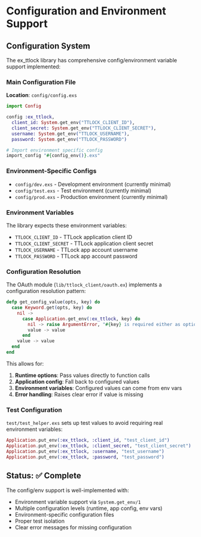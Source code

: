 # Configuration and Environment Support

## Configuration System
The ex_ttlock library has comprehensive config/environment variable support implemented:

### Main Configuration File
**Location**: `config/config.exs`

```elixir
import Config

config :ex_ttlock,
  client_id: System.get_env("TTLOCK_CLIENT_ID"),
  client_secret: System.get_env("TTLOCK_CLIENT_SECRET"),
  username: System.get_env("TTLOCK_USERNAME"),
  password: System.get_env("TTLOCK_PASSWORD")

# Import environment specific config
import_config "#{config_env()}.exs"
```

### Environment-Specific Configs
- `config/dev.exs` - Development environment (currently minimal)
- `config/test.exs` - Test environment (currently minimal)
- `config/prod.exs` - Production environment (currently minimal)

### Environment Variables
The library expects these environment variables:
- `TTLOCK_CLIENT_ID` - TTLock application client ID
- `TTLOCK_CLIENT_SECRET` - TTLock application client secret
- `TTLOCK_USERNAME` - TTLock app account username
- `TTLOCK_PASSWORD` - TTLock app account password

### Configuration Resolution
The OAuth module (`lib/ttlock_client/oauth.ex`) implements a configuration resolution pattern:

```elixir
defp get_config_value(opts, key) do
  case Keyword.get(opts, key) do
    nil -> 
      case Application.get_env(:ex_ttlock, key) do
        nil -> raise ArgumentError, "#{key} is required either as option or in config"
        value -> value
      end
    value -> value
  end
end
```

This allows for:
1. **Runtime options**: Pass values directly to function calls
2. **Application config**: Fall back to configured values
3. **Environment variables**: Configured values can come from env vars
4. **Error handling**: Raises clear error if value is missing

### Test Configuration
`test/test_helper.exs` sets up test values to avoid requiring real environment variables:

```elixir
Application.put_env(:ex_ttlock, :client_id, "test_client_id")
Application.put_env(:ex_ttlock, :client_secret, "test_client_secret")
Application.put_env(:ex_ttlock, :username, "test_username")
Application.put_env(:ex_ttlock, :password, "test_password")
```

## Status: ✅ Complete
The config/env support is well-implemented with:
- Environment variable support via `System.get_env/1`
- Multiple configuration levels (runtime, app config, env vars)
- Environment-specific configuration files
- Proper test isolation
- Clear error messages for missing configuration